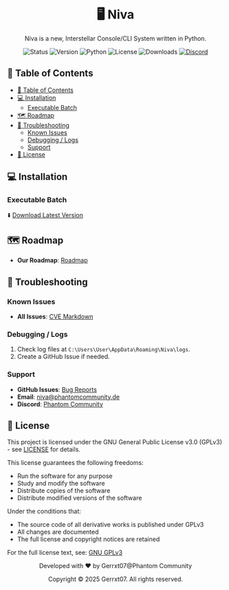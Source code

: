 <div align="center">
  <h1>🖥️ Niva</h1>
  <p>Niva is a new, Interstellar Console/CLI System written in Python.</p>

  ![Status](https://img.shields.io/badge/Status-Alpha-red)
  ![Version](https://img.shields.io/github/v/release/Gerrxt07/Niva-Console?include_prereleases)
  ![Python](https://img.shields.io/badge/python-3.11+-green.svg)
  ![License](https://img.shields.io/badge/License-GPLv3-blue.svg)
  ![Downloads](https://img.shields.io/github/downloads/Gerrxt07/Niva-Console/total)
  [![Discord](https://img.shields.io/discord/1173255456353951864?label=Discord&logo=discord)](https://discord.gg/T4p98xbHVz)
</div>

## 📑 Table of Contents
- [📑 Table of Contents](#-table-of-contents)
- [💻 Installation](#-installation)
  - [Executable Batch](#executable-batch)
- [🗺️ Roadmap](#️-roadmap)
- [🔧 Troubleshooting](#-troubleshooting)
  - [Known Issues](#known-issues)
  - [Debugging / Logs](#debugging--logs)
  - [Support](#support)
- [📄 License](#-license)

## 💻 Installation

### Executable Batch
⬇️ [Download Latest Version](https://github.com/Gerrxt07/Niva-Console/releases/latest)

## 🗺️ Roadmap

- **Our Roadmap**: [Roadmap](https://github.com/Gerrxt07/Niva-Console/blob/main/ROADMAP.md)

## 🔧 Troubleshooting

### Known Issues
- **All Issues**: [CVE Markdown](https://github.com/Gerrxt07/Niva-Console/blob/main/CVE.md)

### Debugging / Logs
1. Check log files at `C:\Users\User\AppData\Roaming\Niva\logs`.
2. Create a GitHub Issue if needed.

### Support
- **GitHub Issues**: [Bug Reports](https://github.com/Gerrxt07/Niva-Console/issues)
- **Email**: niva@phantomcommunity.de
- **Discord**: [Phantom Community](https://discord.gg/T4p98xbHVz)

## 📄 License

This project is licensed under the GNU General Public License v3.0 (GPLv3) - see [LICENSE](LICENSE) for details.

This license guarantees the following freedoms:
- Run the software for any purpose
- Study and modify the software
- Distribute copies of the software
- Distribute modified versions of the software

Under the conditions that:
- The source code of all derivative works is published under GPLv3
- All changes are documented
- The full license and copyright notices are retained

For the full license text, see: [GNU GPLv3](https://www.gnu.org/licenses/gpl-3.0.en.html)

<div align="center">
  <p>Developed with ❤️ by Gerrxt07@Phantom Community</p>
  <p>Copyright © 2025 Gerrxt07. All rights reserved.</p>
</div>
